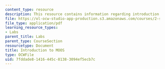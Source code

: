 ```yaml
---
content_type: resource
description: This resource contains information regarding introduction to MOOS.
file: https://ol-ocw-studio-app-production.s3.amazonaws.com/courses/2-s998-marine-autonomy-sensing-and-communications-spring-2012/7fddade81416445c81383094ef5ecb7c_MIT2_S998S12_Lab03.pdf
file_type: application/pdf
learning_resource_types:
- Labs
parent_title: Labs
parent_type: CourseSection
resourcetype: Document
title: Introduction to MOOS
type: OCWFile
uid: 7fddade8-1416-445c-8138-3094ef5ecb7c
---
```

